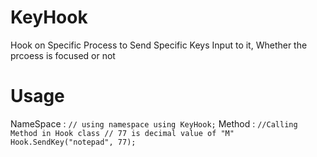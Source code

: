 # KeyHook
Hook on Specific Process to Send Specific Keys Input to it, Whether the prcoess is focused or not

# Usage
NameSpace : 
`
// using namespace
using KeyHook;
`
Method : 
`
//Calling Method in Hook class
// 77 is decimal value of "M"
Hook.SendKey("notepad", 77);
`

